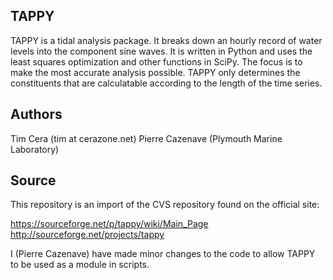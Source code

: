 TAPPY
-----

TAPPY is a tidal analysis package. It breaks down an hourly record of water
levels into the component sine waves. It is written in Python and uses the
least squares optimization and other functions in SciPy. The focus is to make
the most accurate analysis possible. TAPPY only determines the constituents
that are calculatable according to the length of the time series.

Authors
-------

Tim Cera (tim at cerazone.net)
Pierre Cazenave (Plymouth Marine Laboratory)

Source
------

This repository is an import of the CVS repository found on the official site:

https://sourceforge.net/p/tappy/wiki/Main_Page
http://sourceforge.net/projects/tappy

I (Pierre Cazenave) have made minor changes to the code to allow TAPPY to be used as a module in scripts.

